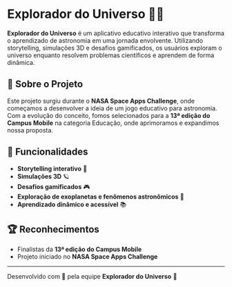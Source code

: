 # Explorador do Universo 🌌🚀

**Explorador do Universo** é um aplicativo educativo interativo que transforma o aprendizado de astronomia em uma jornada envolvente. Utilizando storytelling, simulações 3D e desafios gamificados, os usuários exploram o universo enquanto resolvem problemas científicos e aprendem de forma dinâmica.

## 📌 Sobre o Projeto
Este projeto surgiu durante o **NASA Space Apps Challenge**, onde começamos a desenvolver a ideia de um jogo educativo para astronomia. Com a evolução do conceito, fomos selecionados para a **13ª edição do Campus Mobile** na categoria Educação, onde aprimoramos e expandimos nossa proposta.

## 🚀 Funcionalidades
- **Storytelling interativo** 📖
- **Simulações 3D** 🪐
- **Desafios gamificados** 🎮
- **Exploração de exoplanetas e fenômenos astronômicos** 🔭
- **Aprendizado dinâmico e acessível** 📚

## 🏆 Reconhecimentos
- Finalistas da **13ª edição do Campus Mobile**
- Projeto iniciado no **NASA Space Apps Challenge**

---
Desenvolvido com 💙 pela equipe **Explorador do Universo** 🚀
